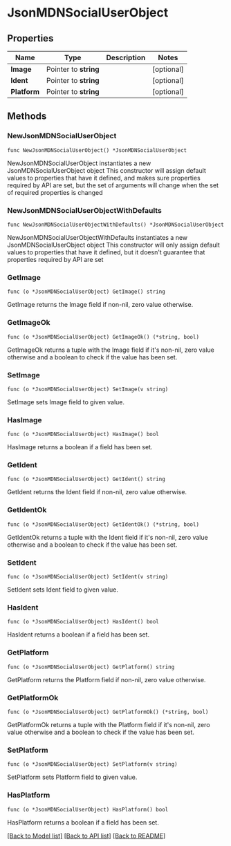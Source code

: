 # JsonMDNSocialUserObject

## Properties

Name | Type | Description | Notes
------------ | ------------- | ------------- | -------------
**Image** | Pointer to **string** |  | [optional] 
**Ident** | Pointer to **string** |  | [optional] 
**Platform** | Pointer to **string** |  | [optional] 

## Methods

### NewJsonMDNSocialUserObject

`func NewJsonMDNSocialUserObject() *JsonMDNSocialUserObject`

NewJsonMDNSocialUserObject instantiates a new JsonMDNSocialUserObject object
This constructor will assign default values to properties that have it defined,
and makes sure properties required by API are set, but the set of arguments
will change when the set of required properties is changed

### NewJsonMDNSocialUserObjectWithDefaults

`func NewJsonMDNSocialUserObjectWithDefaults() *JsonMDNSocialUserObject`

NewJsonMDNSocialUserObjectWithDefaults instantiates a new JsonMDNSocialUserObject object
This constructor will only assign default values to properties that have it defined,
but it doesn't guarantee that properties required by API are set

### GetImage

`func (o *JsonMDNSocialUserObject) GetImage() string`

GetImage returns the Image field if non-nil, zero value otherwise.

### GetImageOk

`func (o *JsonMDNSocialUserObject) GetImageOk() (*string, bool)`

GetImageOk returns a tuple with the Image field if it's non-nil, zero value otherwise
and a boolean to check if the value has been set.

### SetImage

`func (o *JsonMDNSocialUserObject) SetImage(v string)`

SetImage sets Image field to given value.

### HasImage

`func (o *JsonMDNSocialUserObject) HasImage() bool`

HasImage returns a boolean if a field has been set.

### GetIdent

`func (o *JsonMDNSocialUserObject) GetIdent() string`

GetIdent returns the Ident field if non-nil, zero value otherwise.

### GetIdentOk

`func (o *JsonMDNSocialUserObject) GetIdentOk() (*string, bool)`

GetIdentOk returns a tuple with the Ident field if it's non-nil, zero value otherwise
and a boolean to check if the value has been set.

### SetIdent

`func (o *JsonMDNSocialUserObject) SetIdent(v string)`

SetIdent sets Ident field to given value.

### HasIdent

`func (o *JsonMDNSocialUserObject) HasIdent() bool`

HasIdent returns a boolean if a field has been set.

### GetPlatform

`func (o *JsonMDNSocialUserObject) GetPlatform() string`

GetPlatform returns the Platform field if non-nil, zero value otherwise.

### GetPlatformOk

`func (o *JsonMDNSocialUserObject) GetPlatformOk() (*string, bool)`

GetPlatformOk returns a tuple with the Platform field if it's non-nil, zero value otherwise
and a boolean to check if the value has been set.

### SetPlatform

`func (o *JsonMDNSocialUserObject) SetPlatform(v string)`

SetPlatform sets Platform field to given value.

### HasPlatform

`func (o *JsonMDNSocialUserObject) HasPlatform() bool`

HasPlatform returns a boolean if a field has been set.


[[Back to Model list]](../README.md#documentation-for-models) [[Back to API list]](../README.md#documentation-for-api-endpoints) [[Back to README]](../README.md)


